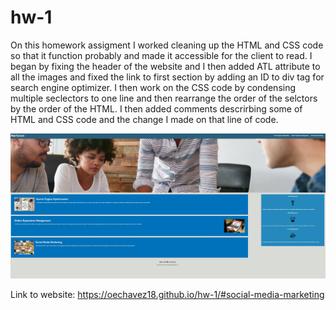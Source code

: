 # hw-1
On this homework assigment I worked cleaning up the HTML and CSS code so that it function probably and made it accessible for the client to read.
I began by fixing the header of the website and I then added ATL attribute to all the images and fixed the link to first section by adding an ID to div tag for search engine optimizer.
I then work on the CSS code by condensing multiple seclectors to one line and then rearrange the order of the selctors by the order of the HTML. I then added comments descrirbing some of HTML and CSS code and the change I made on that line of code.

![The Horiseon webpage includes a navigation bar, a header image, and cards with text and images at the bottom of the page.](./assets//images/HW-result.JPG)

Link to website: https://oechavez18.github.io/hw-1/#social-media-marketing
